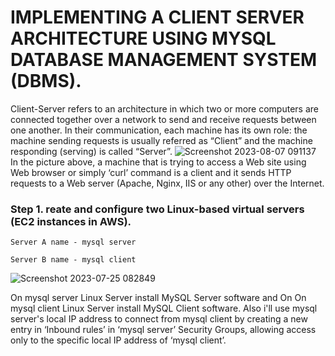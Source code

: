 # IMPLEMENTING A CLIENT SERVER ARCHITECTURE USING MYSQL DATABASE MANAGEMENT SYSTEM (DBMS).
Client-Server refers to an architecture in which two or more computers are connected together over a network to send and receive requests between one another. In their communication, each machine has its own role: the machine sending requests is usually referred as “Client” and the machine responding (serving) is called “Server”.
![Screenshot 2023-08-07 091137](https://github.com/opeyemiogungbe/Pbl_project5/assets/136735745/db1cc7e5-de4d-425b-bcb8-95bc783f5175)
In the picture above, a machine that is trying to access a Web site using Web browser or simply ‘curl’ command is a client and it sends HTTP requests to a Web server (Apache, Nginx, IIS or any other) over the Internet.

### Step 1. reate and configure two Linux-based virtual servers (EC2 instances in AWS).

`Server A name - mysql server`

`Server B name - mysql client`

![Screenshot 2023-07-25 082849](https://github.com/opeyemiogungbe/Pbl_project5/assets/136735745/9d4fb5d6-14c5-4ee7-9bf0-3a30f774e54b)

On mysql server Linux Server install MySQL Server software and On On mysql client Linux Server install MySQL Client software. Also i'll use mysql server's local IP address to connect from mysql client by creating a new entry in ‘Inbound rules’ in ‘mysql server’ Security Groups, allowing access only to the specific local IP address of ‘mysql client’.
